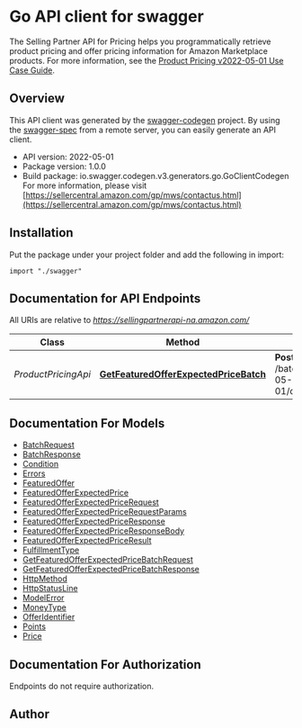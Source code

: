 # Go API client for swagger

The Selling Partner API for Pricing helps you programmatically retrieve product pricing and offer pricing information for Amazon Marketplace products.  For more information, see the [Product Pricing v2022-05-01 Use Case Guide](doc:product-pricing-api-v2022-05-01-use-case-guide).

## Overview
This API client was generated by the [swagger-codegen](https://github.com/swagger-api/swagger-codegen) project.  By using the [swagger-spec](https://github.com/swagger-api/swagger-spec) from a remote server, you can easily generate an API client.

- API version: 2022-05-01
- Package version: 1.0.0
- Build package: io.swagger.codegen.v3.generators.go.GoClientCodegen
For more information, please visit [https://sellercentral.amazon.com/gp/mws/contactus.html](https://sellercentral.amazon.com/gp/mws/contactus.html)

## Installation
Put the package under your project folder and add the following in import:
```golang
import "./swagger"
```

## Documentation for API Endpoints

All URIs are relative to *https://sellingpartnerapi-na.amazon.com/*

Class | Method | HTTP request | Description
------------ | ------------- | ------------- | -------------
*ProductPricingApi* | [**GetFeaturedOfferExpectedPriceBatch**](docs/ProductPricingApi.md#getfeaturedofferexpectedpricebatch) | **Post** /batches/products/pricing/2022-05-01/offer/featuredOfferExpectedPrice | 

## Documentation For Models

 - [BatchRequest](docs/BatchRequest.md)
 - [BatchResponse](docs/BatchResponse.md)
 - [Condition](docs/Condition.md)
 - [Errors](docs/Errors.md)
 - [FeaturedOffer](docs/FeaturedOffer.md)
 - [FeaturedOfferExpectedPrice](docs/FeaturedOfferExpectedPrice.md)
 - [FeaturedOfferExpectedPriceRequest](docs/FeaturedOfferExpectedPriceRequest.md)
 - [FeaturedOfferExpectedPriceRequestParams](docs/FeaturedOfferExpectedPriceRequestParams.md)
 - [FeaturedOfferExpectedPriceResponse](docs/FeaturedOfferExpectedPriceResponse.md)
 - [FeaturedOfferExpectedPriceResponseBody](docs/FeaturedOfferExpectedPriceResponseBody.md)
 - [FeaturedOfferExpectedPriceResult](docs/FeaturedOfferExpectedPriceResult.md)
 - [FulfillmentType](docs/FulfillmentType.md)
 - [GetFeaturedOfferExpectedPriceBatchRequest](docs/GetFeaturedOfferExpectedPriceBatchRequest.md)
 - [GetFeaturedOfferExpectedPriceBatchResponse](docs/GetFeaturedOfferExpectedPriceBatchResponse.md)
 - [HttpMethod](docs/HttpMethod.md)
 - [HttpStatusLine](docs/HttpStatusLine.md)
 - [ModelError](docs/ModelError.md)
 - [MoneyType](docs/MoneyType.md)
 - [OfferIdentifier](docs/OfferIdentifier.md)
 - [Points](docs/Points.md)
 - [Price](docs/Price.md)

## Documentation For Authorization
 Endpoints do not require authorization.


## Author



